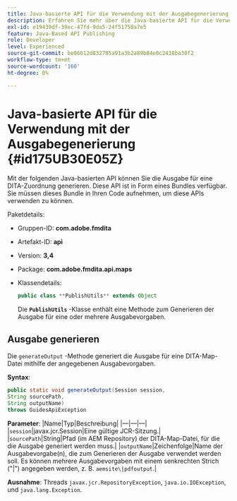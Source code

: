 ```yaml
---
title: Java-basierte API für die Verwendung mit der Ausgabegenerierung
description: Erfahren Sie mehr über die Java-basierte API für die Verwendung mit der Ausgabegenerierung.
exl-id: e19439df-39ec-47fd-9da5-24f51750a7e5
feature: Java-Based API Publishing
role: Developer
level: Experienced
source-git-commit: be06612d832785a91a3b2a89b84e0c2438ba30f2
workflow-type: tm+mt
source-wordcount: '160'
ht-degree: 0%

---
```


# Java-basierte API für die Verwendung mit der Ausgabegenerierung {#id175UB30E05Z}

Mit der folgenden Java-basierten API können Sie die Ausgabe für eine DITA-Zuordnung generieren. Diese API ist in Form eines Bundles verfügbar. Sie müssen dieses Bundle in Ihren Code aufnehmen, um diese APIs verwenden zu können.

Paketdetails:

- Gruppen-ID: **com.adobe.fmdita**

- Artefakt-ID: **api**

- Version: **3,4**

- Package: ****com.adobe.fmdita.api.maps****

- Klassendetails:

  ```JAVA
  public class **PublishUtils** extends Object
  ```

  Die **`PublishUtils`** -Klasse enthält eine Methode zum Generieren der Ausgabe für eine oder mehrere Ausgabevorgaben.


## Ausgabe generieren

Die ``generateOutput`` -Methode generiert die Ausgabe für eine DITA-Map-Datei mithilfe der angegebenen Ausgabevorgaben.

**Syntax**:

```JAVA
public static void generateOutput(Session session,
String sourcePath,
String outputName)
throws GuidesApiException
```

**Parameter**: |Name|Typ|Beschreibung| |—|—|—| |`session`|javax.jcr.Session|Eine gültige JCR-Sitzung.| |``sourcePath``|String|Pfad \(im AEM Repository\) der DITA-Map-Datei, für die die Ausgabe generiert werden muss.| |``outputName``|Zeichenfolge|Name der Ausgabevorgabe\(n\), die zum Generieren der Ausgabe verwendet werden soll. Es können mehrere Ausgabevorgaben mit einem senkrechten Strich (&quot;\|&quot;\) angegeben werden, z. B. `aemsite\|pdfoutput`.|

**Ausnahme**: Threads ``javax.jcr.RepositoryException``, `java.io.IOException`, und `java.lang.Exception`.
